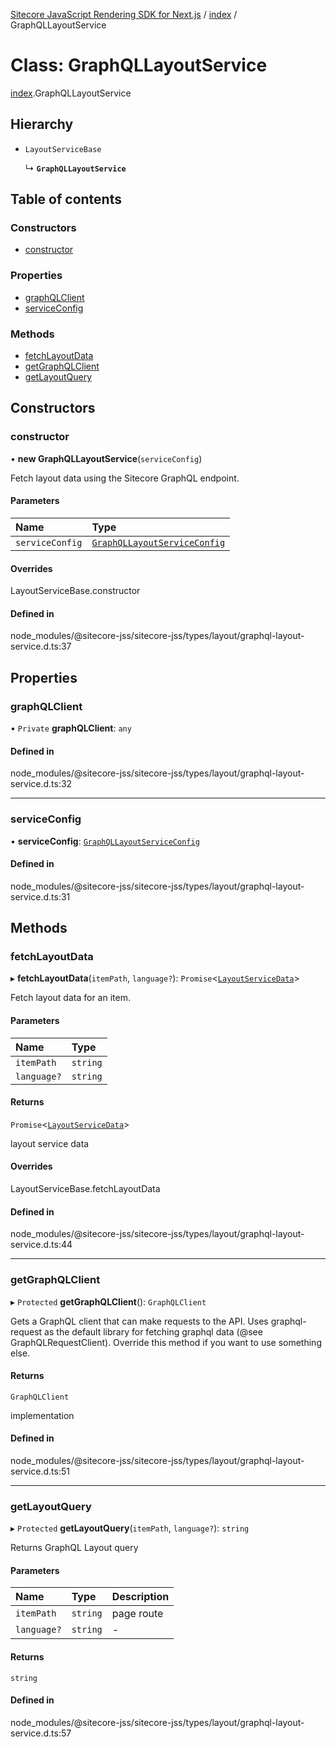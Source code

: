 [Sitecore JavaScript Rendering SDK for Next.js](../README.md) / [index](../modules/index.md) / GraphQLLayoutService

# Class: GraphQLLayoutService

[index](../modules/index.md).GraphQLLayoutService

## Hierarchy

- `LayoutServiceBase`

  ↳ **`GraphQLLayoutService`**

## Table of contents

### Constructors

- [constructor](index.GraphQLLayoutService.md#constructor)

### Properties

- [graphQLClient](index.GraphQLLayoutService.md#graphqlclient)
- [serviceConfig](index.GraphQLLayoutService.md#serviceconfig)

### Methods

- [fetchLayoutData](index.GraphQLLayoutService.md#fetchlayoutdata)
- [getGraphQLClient](index.GraphQLLayoutService.md#getgraphqlclient)
- [getLayoutQuery](index.GraphQLLayoutService.md#getlayoutquery)

## Constructors

### constructor

• **new GraphQLLayoutService**(`serviceConfig`)

Fetch layout data using the Sitecore GraphQL endpoint.

#### Parameters

| Name | Type |
| :------ | :------ |
| `serviceConfig` | [`GraphQLLayoutServiceConfig`](../modules/index.md#graphqllayoutserviceconfig) |

#### Overrides

LayoutServiceBase.constructor

#### Defined in

node_modules/@sitecore-jss/sitecore-jss/types/layout/graphql-layout-service.d.ts:37

## Properties

### graphQLClient

• `Private` **graphQLClient**: `any`

#### Defined in

node_modules/@sitecore-jss/sitecore-jss/types/layout/graphql-layout-service.d.ts:32

___

### serviceConfig

• **serviceConfig**: [`GraphQLLayoutServiceConfig`](../modules/index.md#graphqllayoutserviceconfig)

#### Defined in

node_modules/@sitecore-jss/sitecore-jss/types/layout/graphql-layout-service.d.ts:31

## Methods

### fetchLayoutData

▸ **fetchLayoutData**(`itemPath`, `language?`): `Promise`<[`LayoutServiceData`](../interfaces/index.LayoutServiceData.md)\>

Fetch layout data for an item.

#### Parameters

| Name | Type |
| :------ | :------ |
| `itemPath` | `string` |
| `language?` | `string` |

#### Returns

`Promise`<[`LayoutServiceData`](../interfaces/index.LayoutServiceData.md)\>

layout service data

#### Overrides

LayoutServiceBase.fetchLayoutData

#### Defined in

node_modules/@sitecore-jss/sitecore-jss/types/layout/graphql-layout-service.d.ts:44

___

### getGraphQLClient

▸ `Protected` **getGraphQLClient**(): `GraphQLClient`

Gets a GraphQL client that can make requests to the API. Uses graphql-request as the default
library for fetching graphql data (@see GraphQLRequestClient). Override this method if you
want to use something else.

#### Returns

`GraphQLClient`

implementation

#### Defined in

node_modules/@sitecore-jss/sitecore-jss/types/layout/graphql-layout-service.d.ts:51

___

### getLayoutQuery

▸ `Protected` **getLayoutQuery**(`itemPath`, `language?`): `string`

Returns GraphQL Layout query

#### Parameters

| Name | Type | Description |
| :------ | :------ | :------ |
| `itemPath` | `string` | page route |
| `language?` | `string` | - |

#### Returns

`string`

#### Defined in

node_modules/@sitecore-jss/sitecore-jss/types/layout/graphql-layout-service.d.ts:57
